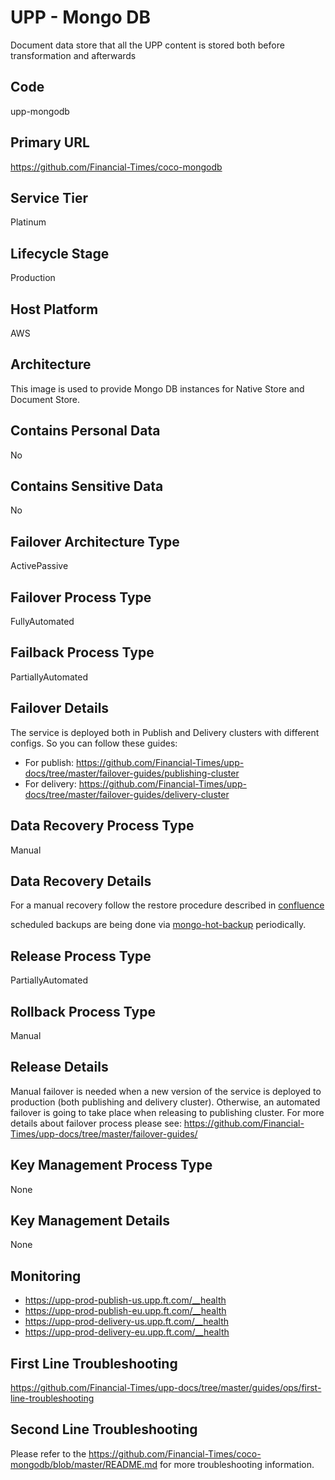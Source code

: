 <!--
    Written in the format prescribed by https://github.com/Financial-Times/runbook.md.
    Any future edits should abide by this format.
-->
# UPP - Mongo DB

Document data store that all the UPP content is stored both before transformation and afterwards

## Code

upp-mongodb

## Primary URL

https://github.com/Financial-Times/coco-mongodb

## Service Tier

Platinum

## Lifecycle Stage

Production

## Host Platform

AWS

## Architecture

This image is used to provide Mongo DB instances for Native Store and Document Store.

## Contains Personal Data

No

## Contains Sensitive Data

No

## Failover Architecture Type

ActivePassive

## Failover Process Type

FullyAutomated

## Failback Process Type

PartiallyAutomated

## Failover Details

The service is deployed both in Publish and Delivery clusters with different configs. So you can follow these guides:

*   For publish: <https://github.com/Financial-Times/upp-docs/tree/master/failover-guides/publishing-cluster>
*   For delivery: <https://github.com/Financial-Times/upp-docs/tree/master/failover-guides/delivery-cluster>

## Data Recovery Process Type

Manual

## Data Recovery Details

For a manual recovery follow the restore procedure described in [confluence](https://financialtimes.atlassian.net/wiki/spaces/CONTENT/pages/3091955966/MongoDB+Backup+and+Restore+procedures#MongoDBBackupandRestoreprocedures-RestoreProcedure)

scheduled backups are being done via [mongo-hot-backup](https://github.com/Financial-Times/mongo-hot-backup) periodically.

## Release Process Type

PartiallyAutomated

## Rollback Process Type

Manual

## Release Details

Manual failover is needed when a new version of the service is deployed to production (both publishing and delivery cluster).
Otherwise, an automated failover is going to take place when releasing to publishing cluster.
For more details about failover process please see: <https://github.com/Financial-Times/upp-docs/tree/master/failover-guides/>

## Key Management Process Type

None

## Key Management Details

None

## Monitoring

*   <https://upp-prod-publish-us.upp.ft.com/__health>
*   <https://upp-prod-publish-eu.upp.ft.com/__health>
*   <https://upp-prod-delivery-us.upp.ft.com/__health>
*   <https://upp-prod-delivery-eu.upp.ft.com/__health>

## First Line Troubleshooting

<https://github.com/Financial-Times/upp-docs/tree/master/guides/ops/first-line-troubleshooting>

## Second Line Troubleshooting

Please refer to the <https://github.com/Financial-Times/coco-mongodb/blob/master/README.md> for more troubleshooting information.
